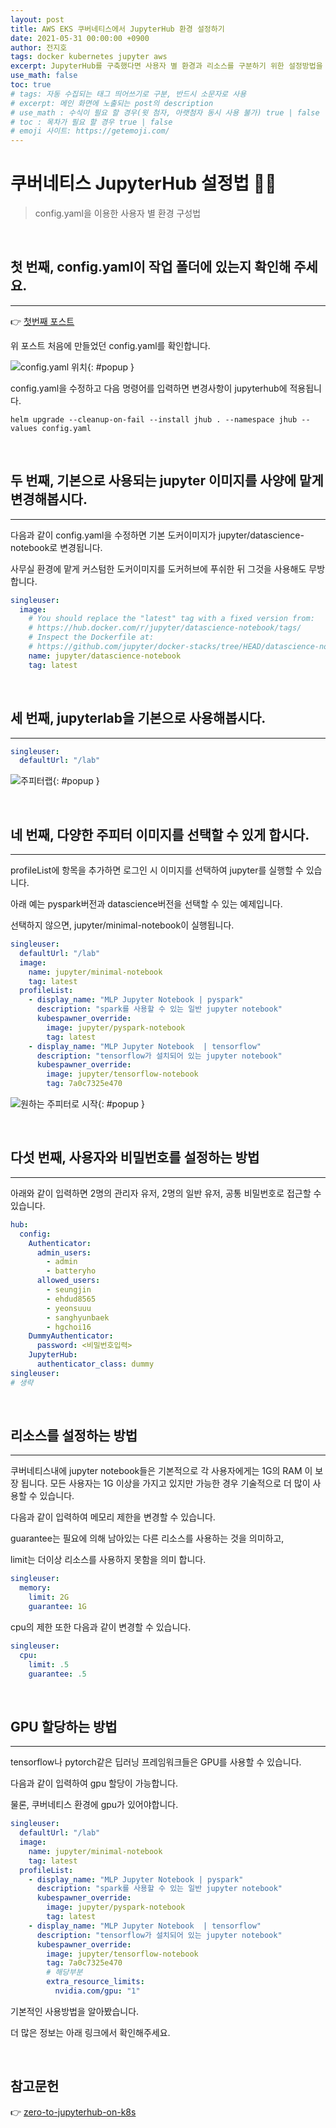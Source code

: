 ```yaml
---
layout: post
title: AWS EKS 쿠버네티스에서 JupyterHub 환경 설정하기
date: 2021-05-31 00:00:00 +0900
author: 전지호
tags: docker kubernetes jupyter aws
excerpt: JupyterHub를 구축했다면 사용자 별 환경과 리소스를 구분하기 위한 설정방법을 알아봅시다.
use_math: false
toc: true
# tags: 자동 수집되는 태그 띄어쓰기로 구분, 반드시 소문자로 사용
# excerpt: 메인 화면에 노출되는 post의 description
# use_math : 수식이 필요 할 경우(윗 첨자, 아랫첨자 동시 사용 불가) true | false
# toc : 목차가 필요 할 경우 true | false
# emoji 사이트: https://getemoji.com/
---
```



# 쿠버네티스 JupyterHub 설정법 👨‍💻

> config.yaml을 이용한 사용자 별 환경 구성법

<br/>

## 첫 번째, config.yaml이 작업 폴더에 있는지 확인해 주세요.

<hr/>

👉 [첫번째 포스트](/2021/05/27/JupyterhubForK8S-전지호.html)

위 포스트 처음에 만들었던 config.yaml를 확인합니다.

![config.yaml 위치](https://solution-userstats.s3.ap-northeast-1.amazonaws.com/techblogs/batteryho/config%EC%9C%84%EC%B9%98.JPG){: #popup }

config.yaml을 수정하고 다음 명령어를 입력하면 변경사항이 jupyterhub에 적용됩니다.

``` shell
helm upgrade --cleanup-on-fail --install jhub . --namespace jhub --values config.yaml
```

<br/>

## 두 번째, 기본으로 사용되는 jupyter 이미지를 사양에 맡게 변경해봅시다.

<hr/>

다음과 같이 config.yaml을 수정하면 기본 도커이미지가 jupyter/datascience-notebook로 변경됩니다.

사무실 환경에 맡게 커스텀한 도커이미지를 도커허브에 푸쉬한 뒤 그것을 사용해도 무방합니다.

``` yaml
singleuser:
  image:
    # You should replace the "latest" tag with a fixed version from:
    # https://hub.docker.com/r/jupyter/datascience-notebook/tags/
    # Inspect the Dockerfile at:
    # https://github.com/jupyter/docker-stacks/tree/HEAD/datascience-notebook/Dockerfile
    name: jupyter/datascience-notebook
    tag: latest
```
<br/>

## 세 번째, jupyterlab을 기본으로 사용해봅시다.

<hr/>

``` yaml
singleuser:
  defaultUrl: "/lab"
```

![주피터랩](https://solution-userstats.s3.ap-northeast-1.amazonaws.com/techblogs/batteryho/%EC%A3%BC%ED%94%BC%ED%84%B0%EB%9E%A9.JPG){: #popup }

<br/>

## 네 번째, 다양한 주피터 이미지를 선택할 수 있게 합시다.

<hr/>

profileList에 항목을 추가하면 로그인 시 이미지를 선택하여 jupyter를 실행할 수 있습니다.

아래 예는 pyspark버전과 datascience버전을 선택할 수 있는 예제입니다.

선택하지 않으면, jupyter/minimal-notebook이 실행됩니다.

``` yaml
singleuser:
  defaultUrl: "/lab"
  image:
    name: jupyter/minimal-notebook
    tag: latest
  profileList:
    - display_name: "MLP Jupyter Notebook | pyspark"
      description: "spark를 사용할 수 있는 일반 jupyter notebook"
      kubespawner_override:
        image: jupyter/pyspark-notebook
        tag: latest
    - display_name: "MLP Jupyter Notebook  | tensorflow"
      description: "tensorflow가 설치되어 있는 jupyter notebook"
      kubespawner_override:
        image: jupyter/tensorflow-notebook
        tag: 7a0c7325e470
```

![원하는 주피터로 시작](https://solution-userstats.s3.ap-northeast-1.amazonaws.com/techblogs/batteryho/%EC%A3%BC%ED%94%BC%ED%84%B0%EC%9D%B4%EB%AF%B8%EC%A7%80%EC%84%A0%ED%83%9D.JPG){: #popup }

<br/>

## 다섯 번째, 사용자와 비밀번호를 설정하는 방법

<hr/>

아래와 같이 입력하면 2명의 관리자 유저, 2명의 일반 유저, 공통 비밀번호로 접근할 수 있습니다.

``` yaml
hub:
  config:
    Authenticator:
      admin_users:
        - admin
        - batteryho
      allowed_users:
        - seungjin
        - ehdud8565
        - yeonsuuu
        - sanghyunbaek
        - hgchoi16
    DummyAuthenticator:
      password: <비밀번호입력>
    JupyterHub:
      authenticator_class: dummy
singleuser:
# 생략
```

<br/>

## 리소스를 설정하는 방법

<hr/>

쿠버네티스내에 jupyter notebook들은 기본적으로 각 사용자에게는 1G의 RAM 이 보장 됩니다. 모든 사용자는 1G 이상을 가지고 있지만 가능한 경우 기술적으로 더 많이 사용할 수 있습니다. 

다음과 같이 입력하여 메모리 제한을 변경할 수 있습니다.

guarantee는 필요에 의해 남아있는 다른 리소스를 사용하는 것을 의미하고,

limit는 더이상 리소스를 사용하지 못함을 의미 합니다.

``` yaml
singleuser:
  memory:
    limit: 2G
    guarantee: 1G
```

cpu의 제한 또한 다음과 같이 변경할 수 있습니다.

``` yaml
singleuser:
  cpu:
    limit: .5
    guarantee: .5
```
<br/>

## GPU 할당하는 방법

<hr/>

tensorflow나 pytorch같은 딥러닝 프레임워크들은 GPU를 사용할 수 있습니다.

다음과 같이 입력하여 gpu 할당이 가능합니다.

물론, 쿠버네티스 환경에 gpu가 있어야합니다.

``` yaml
singleuser:
  defaultUrl: "/lab"
  image:
    name: jupyter/minimal-notebook
    tag: latest
  profileList:
    - display_name: "MLP Jupyter Notebook | pyspark"
      description: "spark를 사용할 수 있는 일반 jupyter notebook"
      kubespawner_override:
        image: jupyter/pyspark-notebook
        tag: latest
    - display_name: "MLP Jupyter Notebook  | tensorflow"
      description: "tensorflow가 설치되어 있는 jupyter notebook"
      kubespawner_override:
        image: jupyter/tensorflow-notebook
        tag: 7a0c7325e470
        # 해당부분
        extra_resource_limits:
          nvidia.com/gpu: "1"
```

기본적인 사용방법을 알아봤습니다.

더 많은 정보는 아래 링크에서 확인해주세요.

<br/>

## 참고문헌

👉 [zero-to-jupyterhub-on-k8s](https://zero-to-jupyterhub.readthedocs.io/en/latest/kubernetes/setup-kubernetes.html)